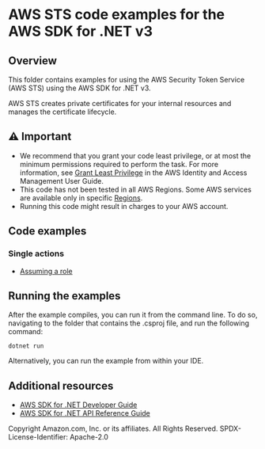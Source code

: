 # AWS STS code examples for the AWS SDK for .NET v3

## Overview

This folder contains examples for using the AWS Security Token Service (AWS STS) using the AWS SDK for .NET v3.

AWS STS creates private certificates for your internal resources and manages the certificate lifecycle.

## ⚠️ Important

- We recommend that you grant your code least privilege, or at most the minimum
  permissions required to perform the task. For more information, see
  [Grant Least Privilege](https://docs.aws.amazon.com/IAM/latest/UserGuide/best-practices.html#grant-least-privilege)
  in the AWS Identity and Access Management User Guide. 
- This code has not been tested in all AWS Regions. Some AWS services are
  available only in specific [Regions](https://aws.amazon.com/about-aws/global-infrastructure/regional-product-services/).
- Running this code might result in charges to your AWS account.

## Code examples

### Single actions

- [Assuming a role](AssumeRole/)

## Running the examples

After the example compiles, you can run it from the command line. To do so,
navigating to the folder that contains the .csproj file, and run the following
command:

```
dotnet run
```

Alternatively, you can run the example from within your IDE.

## Additional resources

- [AWS SDK for .NET Developer Guide](https://docs.aws.amazon.com/sdk-for-net/v3/developer-guide/welcome.html)
- [AWS SDK for .NET API Reference Guide](https://docs.aws.amazon.com/sdkfornet/v3/apidocs/index.html)

Copyright Amazon.com, Inc. or its affiliates. All Rights Reserved. SPDX-License-Identifier: Apache-2.0
